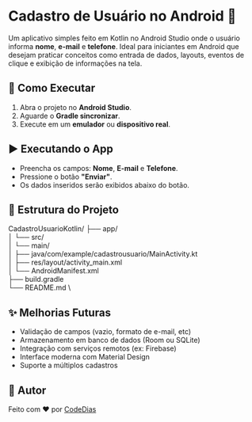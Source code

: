 # Cadastro de Usuário no Android 📱

Um aplicativo simples feito em Kotlin no Android Studio onde o usuário informa **nome**, **e-mail** e **telefone**. Ideal para iniciantes em Android que desejam praticar conceitos como entrada de dados, layouts, eventos de clique e exibição de informações na tela.

## 🚀 Como Executar

1. Abra o projeto no **Android Studio**.
2. Aguarde o **Gradle sincronizar**.
3. Execute em um **emulador** ou **dispositivo real**.

## ▶️ Executando o App

- Preencha os campos: **Nome**, **E-mail** e **Telefone**.
- Pressione o botão **"Enviar"**.
- Os dados inseridos serão exibidos abaixo do botão.

## 📁 Estrutura do Projeto

CadastroUsuarioKotlin/
├── app/ \
│ └── src/ \
│ └── main/ \
│ ├── java/com/example/cadastrousuario/MainActivity.kt \
│ ├── res/layout/activity_main.xml \
│ └── AndroidManifest.xml \
├── build.gradle \
└── README.md \


## ✨ Melhorias Futuras

- Validação de campos (vazio, formato de e-mail, etc)
- Armazenamento em banco de dados (Room ou SQLite)
- Integração com serviços remotos (ex: Firebase)
- Interface moderna com Material Design
- Suporte a múltiplos cadastros

## 👤 Autor

Feito com ❤️ por [CodeDias](https://github.com/CodeDias)

